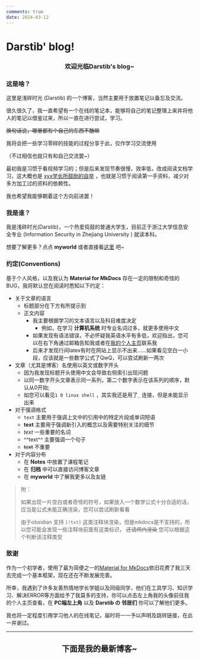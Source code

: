 ```yaml
---
comments: true
date: 2024-03-12
---
```


# Darstib' blog!

<!-- more -->

<h3 style="text-align: center;">欢迎光临Darstib's blog~</h3>

### 这是啥？

这里是浅碎时光 (Darstib) 的一个博客，当然主要用于放置笔记以备忘及交流。

很久很久了，我一直希望有一个在线的笔记本，能够将自己的笔记整理上来并将他人的笔记以借鉴过来，所以一直在进行尝试，学习。

<del>换句话说，哪里都有个自己的东西不酷嘛</del>

我将会把一些学习零碎的技能的过程分享于此，仅作学习交流使用

（不过相信也就只有和自己交流罢~）

最初我是习惯于看视频学习的；但是后来发现节奏很慢，效率低，改成阅读文档学习，这大概也是 [xyx学长所鼓励的自举](https://xuan-insr.github.io/cpp/cpp_restart/#:~:text=%E7%9A%84%E4%BA%86%EF%BC%8C%E4%BD%86%E6%98%AF-,%E6%88%91%E8%AE%A4%E4%B8%BA%E5%AD%A6%E4%B9%A0%E4%B8%80%E9%97%A8%E7%9F%A5%E8%AF%86%E7%9A%84%E9%87%8D%E8%A6%81%E8%8A%82%E7%82%B9%E6%98%AF%E3%80%8C%E8%87%AA%E4%B8%BE%E3%80%8D,-%E3%80%82%E6%94%BE%E5%88%B0%20C%2B%2B%20%E6%9D%A5%E8%AF%B4) ，也就是习惯于阅读第一手资料，减少对多方加工过的资料的依赖性。

我也希望我能够朝着这个方向前进罢！

### 我是谁？

我是浅碎时光(Darstib)，一个热爱捣鼓的普通大学生，目前正于浙江大学信息安全专业 (Information Security in Zhejiang University ) 就读本科。

想要了解更多？点点 **myworld** 或者直接看[这里](https://darstib.github.io/myworld/) 吧~

### 约定(Conventions)

基于个人风格，以及我认为 **Material for MkDocs** 存在一定的限制和奇怪的BUG，我将默认您在阅读时悉知以下约定：

- 关于文章的语言
    - 标题部分在下方有所提示到
    - 正文内容
      - 我主要根据学习的文本语言以及科目难度决定
        - 例如，在学习 **计算机系统** 时专业名词过多，就更多使用中文
      - 如果发现有语法错误，不必怀疑我英语水平有多低，欢迎指出，您可以在右下角通过邮箱告知我或者在[我的个人主页](https://darstib.github.io/myworld/)联系我
      - 后来才发现行间latex有时在网站上显示不出来……如果看见空白一小段，应该就是一些数学公式了QwQ，可以尝试刷新一两次
- 文章（尤其是博客）名使用以英文或数字开头
    - 因为我发现标题开头使用中文会导致右侧索引出现问题
    - 以同一数字开头文章表示同一系列，第二个数字表示在该系列的顺序，默认从0开始;
    - 如您可以看见`1 0 linux shell` ，其实我还是用了`_` 连接，但是未能显示出来
- 对于强调格式
    - `text` 主要用于强调上文中的引用中的特定片段或单词短语
    - **text** 主要用于强调新引入的概念以及需要特别关注的细节
    - _text_ 一些重要的名词
    - ^^text^^ 主要强调一个句子
    - ~~text~~ 不重要
- 对于内容分布
    - 在 **Notes** 中放置了课程笔记
    - 在 **归档** 中可以直接访问博客文章
    - 在 **myworld** 中了解我更多以及友链

> 附：
>
> 如果出现一片空白或者奇怪的符号，如果放入一个数学公式十分合适的话，应当是公式未能正确渲染，您可以尝试刷新看看
>
> 由于obsidian 支持 `[!txt]` 这类注释块渲染，但是mkdocs是不支持的，所以您可能会发现一些注释块前面有这类标识， ~~还请颅内渲染~~ 您可以根据这个判断该注释类型

### 致谢

作为一个初学者，使用了最为简便之一的[Material for MkDocs](https://squidfunk.github.io/mkdocs-material/)依旧花费了我三天去完成一个基本框架，现在还在不断发展完善。

所幸，我遇到了许多友善热情地学长学姐以及同级同学，他们在工具学习、知识学习、解决ERROR等方面给予了我莫多的支持，你可以点击左上角我的头像前往我的个人主页查看，在 **PC端左上角** 以及 **Darstib の 邻居们** 你可以了解他们更多。

我也将一定程度引用学习他人的在线笔记，届时将一一予以声明及跳转链接，在此一并谢过。

*** 

<h2 style="text-align: center;">下面是我的最新博客~</h2>